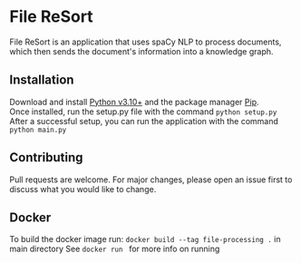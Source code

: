 # File ReSort

File ReSort is an application that uses spaCy NLP to process documents, which then sends the document's information into a knowledge graph.

## Installation

Download and install [Python v3.10+](https://www.python.org/downloads/) and the package manager [Pip](https://pip.pypa.io/en/stable/).
<br/>
Once installed, run the setup.py file with the command
```python setup.py```
<br/>
After a successful setup, you can run the application with the command ```python main.py```

## Contributing

Pull requests are welcome. For major changes, please open an issue first to discuss what you would like to change.

## Docker

To build the docker image run: ```docker build --tag file-processing .``` in main directory
See  ```docker run ``` for more info on running
